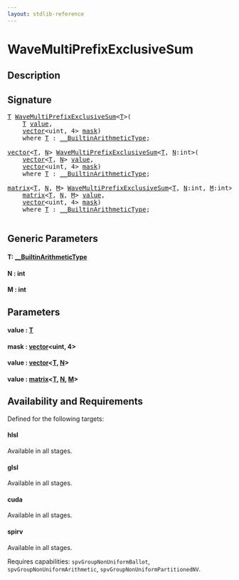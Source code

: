 ```yaml
---
layout: stdlib-reference
---
```


# WaveMultiPrefixExclusiveSum

## Description





## Signature 

<pre>
<a href="wavemultiprefixexclusivesum-049fo.html#typeparam-T" class="code_type">T</a> <a href="wavemultiprefixexclusivesum-049fo.html">WaveMultiPrefixExclusiveSum</a>&lt;<a href="wavemultiprefixexclusivesum-049fo.html#typeparam-T" class="code_type">T</a>&gt;(
    <a href="wavemultiprefixexclusivesum-049fo.html#typeparam-T" class="code_type">T</a> <a href="wavemultiprefixexclusivesum-049fo.html#decl-value" class="code_param">value</a>,
    <a href="../types/vector/index.html" class="code_type">vector</a>&lt;<span class="code_keyword">uint</span>, 4&gt; <a href="wavemultiprefixexclusivesum-049fo.html#decl-mask" class="code_param">mask</a>)
    <span class='code_keyword'>where</span> <a href="wavemultiprefixexclusivesum-049fo.html#typeparam-T" class="code_type">T</a> : <a href="../interfaces/0_builtinarithmetictype-029j/index.html" class="code_type">__BuiltinArithmeticType</a>;

<a href="../types/vector/index.html" class="code_type">vector</a>&lt;<a href="wavemultiprefixexclusivesum-049fo.html#typeparam-T" class="code_type">T</a>, <a href="wavemultiprefixexclusivesum-049fo.html#decl-N" class="code_var">N</a>&gt; <a href="wavemultiprefixexclusivesum-049fo.html">WaveMultiPrefixExclusiveSum</a>&lt;<a href="wavemultiprefixexclusivesum-049fo.html#typeparam-T" class="code_type">T</a>, <a href="wavemultiprefixexclusivesum-049fo.html#decl-N" class="code_var">N</a>:<span class="code_keyword">int</span>&gt;(
    <a href="../types/vector/index.html" class="code_type">vector</a>&lt;<a href="wavemultiprefixexclusivesum-049fo.html#typeparam-T" class="code_type">T</a>, <a href="wavemultiprefixexclusivesum-049fo.html#decl-N" class="code_var">N</a>&gt; <a href="wavemultiprefixexclusivesum-049fo.html#decl-value" class="code_param">value</a>,
    <a href="../types/vector/index.html" class="code_type">vector</a>&lt;<span class="code_keyword">uint</span>, 4&gt; <a href="wavemultiprefixexclusivesum-049fo.html#decl-mask" class="code_param">mask</a>)
    <span class='code_keyword'>where</span> <a href="wavemultiprefixexclusivesum-049fo.html#typeparam-T" class="code_type">T</a> : <a href="../interfaces/0_builtinarithmetictype-029j/index.html" class="code_type">__BuiltinArithmeticType</a>;

<a href="../types/matrix/index.html" class="code_type">matrix</a>&lt;<a href="wavemultiprefixexclusivesum-049fo.html#typeparam-T" class="code_type">T</a>, <a href="wavemultiprefixexclusivesum-049fo.html#decl-N" class="code_var">N</a>, <a href="wavemultiprefixexclusivesum-049fo.html#decl-M" class="code_var">M</a>&gt; <a href="wavemultiprefixexclusivesum-049fo.html">WaveMultiPrefixExclusiveSum</a>&lt;<a href="wavemultiprefixexclusivesum-049fo.html#typeparam-T" class="code_type">T</a>, <a href="wavemultiprefixexclusivesum-049fo.html#decl-N" class="code_var">N</a>:<span class="code_keyword">int</span>, <a href="wavemultiprefixexclusivesum-049fo.html#decl-M" class="code_var">M</a>:<span class="code_keyword">int</span>&gt;(
    <a href="../types/matrix/index.html" class="code_type">matrix</a>&lt;<a href="wavemultiprefixexclusivesum-049fo.html#typeparam-T" class="code_type">T</a>, <a href="wavemultiprefixexclusivesum-049fo.html#decl-N" class="code_var">N</a>, <a href="wavemultiprefixexclusivesum-049fo.html#decl-M" class="code_var">M</a>&gt; <a href="wavemultiprefixexclusivesum-049fo.html#decl-value" class="code_param">value</a>,
    <a href="../types/vector/index.html" class="code_type">vector</a>&lt;<span class="code_keyword">uint</span>, 4&gt; <a href="wavemultiprefixexclusivesum-049fo.html#decl-mask" class="code_param">mask</a>)
    <span class='code_keyword'>where</span> <a href="wavemultiprefixexclusivesum-049fo.html#typeparam-T" class="code_type">T</a> : <a href="../interfaces/0_builtinarithmetictype-029j/index.html" class="code_type">__BuiltinArithmeticType</a>;

</pre>

## Generic Parameters

####  <a id="typeparam-T"></a>T: [\_\_BuiltinArithmeticType](../interfaces/0_builtinarithmetictype-029j/index.html)
####  <a id="decl-N"></a>N  : int
####  <a id="decl-M"></a>M  : int

## Parameters

####  <a id="decl-value"></a>value  : [T](wavemultiprefixexclusivesum-049fo.html#typeparam-T)
####  <a id="decl-mask"></a>mask  : [vector](../types/vector/index.html)\<uint, 4\>
####  <a id="decl-value"></a>value  : [vector](../types/vector/index.html)\<[T](../types/vector/index.html#typeparam-T), [N](../types/vector/index.html#decl-N)\>
####  <a id="decl-value"></a>value  : [matrix](../types/matrix/index.html)\<[T](../types/matrix/t-0.html), [N](../types/matrix/index.html#decl-N), [M](../types/matrix/index.html#decl-M)\>

## Availability and Requirements

Defined for the following targets:

#### hlsl
Available in all stages.

#### glsl
Available in all stages.

#### cuda
Available in all stages.

#### spirv
Available in all stages.

Requires capabilities: `spvGroupNonUniformBallot`, `spvGroupNonUniformArithmetic`, `spvGroupNonUniformPartitionedNV`.


